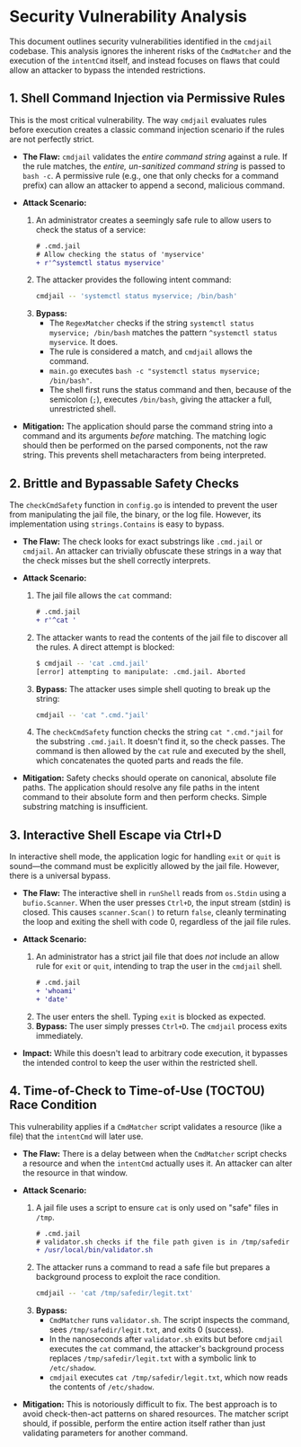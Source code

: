 # Security Vulnerability Analysis

This document outlines security vulnerabilities identified in the `cmdjail` codebase. This analysis ignores the inherent risks of the `CmdMatcher` and the execution of the `intentCmd` itself, and instead focuses on flaws that could allow an attacker to bypass the intended restrictions.

## 1. Shell Command Injection via Permissive Rules

This is the most critical vulnerability. The way `cmdjail` evaluates rules before execution creates a classic command injection scenario if the rules are not perfectly strict.

*   **The Flaw:** `cmdjail` validates the *entire command string* against a rule. If the rule matches, the *entire, un-sanitized command string* is passed to `bash -c`. A permissive rule (e.g., one that only checks for a command prefix) can allow an attacker to append a second, malicious command.

*   **Attack Scenario:**
    1.  An administrator creates a seemingly safe rule to allow users to check the status of a service:
        ```diff
        # .cmd.jail
        # Allow checking the status of 'myservice'
        + r'^systemctl status myservice'
        ```
    2.  The attacker provides the following intent command:
        ```sh
        cmdjail -- 'systemctl status myservice; /bin/bash'
        ```
    3.  **Bypass:**
        *   The `RegexMatcher` checks if the string `systemctl status myservice; /bin/bash` matches the pattern `^systemctl status myservice`. It does.
        *   The rule is considered a match, and `cmdjail` allows the command.
        *   `main.go` executes `bash -c "systemctl status myservice; /bin/bash"`.
        *   The shell first runs the status command and then, because of the semicolon (`;`), executes `/bin/bash`, giving the attacker a full, unrestricted shell.

*   **Mitigation:** The application should parse the command string into a command and its arguments *before* matching. The matching logic should then be performed on the parsed components, not the raw string. This prevents shell metacharacters from being interpreted.

## 2. Brittle and Bypassable Safety Checks

The `checkCmdSafety` function in `config.go` is intended to prevent the user from manipulating the jail file, the binary, or the log file. However, its implementation using `strings.Contains` is easy to bypass.

*   **The Flaw:** The check looks for exact substrings like `.cmd.jail` or `cmdjail`. An attacker can trivially obfuscate these strings in a way that the check misses but the shell correctly interprets.

*   **Attack Scenario:**
    1.  The jail file allows the `cat` command:
        ```diff
        # .cmd.jail
        + r'^cat '
        ```
    2.  The attacker wants to read the contents of the jail file to discover all the rules. A direct attempt is blocked:
        ```sh
        $ cmdjail -- 'cat .cmd.jail'
        [error] attempting to manipulate: .cmd.jail. Aborted
        ```
    3.  **Bypass:** The attacker uses simple shell quoting to break up the string:
        ```sh
        cmdjail -- 'cat ".cmd."jail'
        ```
    4.  The `checkCmdSafety` function checks the string `cat ".cmd."jail` for the substring `.cmd.jail`. It doesn't find it, so the check passes. The command is then allowed by the `cat` rule and executed by the shell, which concatenates the quoted parts and reads the file.

*   **Mitigation:** Safety checks should operate on canonical, absolute file paths. The application should resolve any file paths in the intent command to their absolute form and then perform checks. Simple substring matching is insufficient.

## 3. Interactive Shell Escape via Ctrl+D

In interactive shell mode, the application logic for handling `exit` or `quit` is sound—the command must be explicitly allowed by the jail file. However, there is a universal bypass.

*   **The Flaw:** The interactive shell in `runShell` reads from `os.Stdin` using a `bufio.Scanner`. When the user presses `Ctrl+D`, the input stream (stdin) is closed. This causes `scanner.Scan()` to return `false`, cleanly terminating the loop and exiting the shell with code 0, regardless of the jail file rules.

*   **Attack Scenario:**
    1.  An administrator has a strict jail file that does *not* include an allow rule for `exit` or `quit`, intending to trap the user in the `cmdjail` shell.
        ```diff
        # .cmd.jail
        + 'whoami'
        + 'date'
        ```
    2.  The user enters the shell. Typing `exit` is blocked as expected.
    3.  **Bypass:** The user simply presses `Ctrl+D`. The `cmdjail` process exits immediately.

*   **Impact:** While this doesn't lead to arbitrary code execution, it bypasses the intended control to keep the user within the restricted shell.

## 4. Time-of-Check to Time-of-Use (TOCTOU) Race Condition

This vulnerability applies if a `CmdMatcher` script validates a resource (like a file) that the `intentCmd` will later use.

*   **The Flaw:** There is a delay between when the `CmdMatcher` script checks a resource and when the `intentCmd` actually uses it. An attacker can alter the resource in that window.

*   **Attack Scenario:**
    1.  A jail file uses a script to ensure `cat` is only used on "safe" files in `/tmp`.
        ```diff
        # .cmd.jail
        # validator.sh checks if the file path given is in /tmp/safedir
        + /usr/local/bin/validator.sh
        ```
    2.  The attacker runs a command to read a safe file but prepares a background process to exploit the race condition.
        ```sh
        cmdjail -- 'cat /tmp/safedir/legit.txt'
        ```
    3.  **Bypass:**
        *   `CmdMatcher` runs `validator.sh`. The script inspects the command, sees `/tmp/safedir/legit.txt`, and exits 0 (success).
        *   In the nanoseconds after `validator.sh` exits but before `cmdjail` executes the `cat` command, the attacker's background process replaces `/tmp/safedir/legit.txt` with a symbolic link to `/etc/shadow`.
        *   `cmdjail` executes `cat /tmp/safedir/legit.txt`, which now reads the contents of `/etc/shadow`.

*   **Mitigation:** This is notoriously difficult to fix. The best approach is to avoid check-then-act patterns on shared resources. The matcher script should, if possible, perform the entire action itself rather than just validating parameters for another command.
